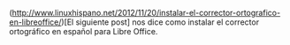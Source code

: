 (http://www.linuxhispano.net/2012/11/20/instalar-el-corrector-ortografico-en-libreoffice/)[El siguiente post] nos dice como instalar el corrector ortográfico en español para Libre Office.
